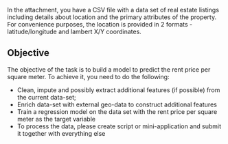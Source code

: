 In the attachment, you have a CSV file with a data set of real estate listings including details about location and the primary attributes of the property. 
For convenience purposes, the location is provided in 2 formats - latitude/longitude and lambert X/Y coordinates.

## Objective
The objective of the task is to build a model to predict the rent price per square meter. To achieve it, you need to do the following:
- Clean, impute and possibly extract additional features (if possible) from the current data-set;
- Enrich data-set with external geo-data to construct additional features
- Train a regression model on the data set with the rent price per square meter as the
target variable
- To process the data, please create script or mini-application and submit it together with
everything else
